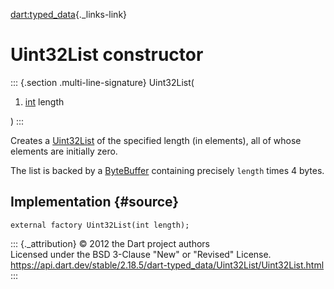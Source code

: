 [dart:typed\_data](../../dart-typed_data/dart-typed_data-library){._links-link}

Uint32List constructor
======================

::: {.section .multi-line-signature}
Uint32List(

1.  [int](../../dart-core/int-class) length

)
:::

Creates a [Uint32List](../uint32list-class) of the specified length (in
elements), all of whose elements are initially zero.

The list is backed by a [ByteBuffer](../bytebuffer-class) containing
precisely `length` times 4 bytes.

Implementation {#source}
--------------

``` {.language-dart data-language="dart"}
external factory Uint32List(int length);
```

::: {._attribution}
© 2012 the Dart project authors\
Licensed under the BSD 3-Clause \"New\" or \"Revised\" License.\
<https://api.dart.dev/stable/2.18.5/dart-typed_data/Uint32List/Uint32List.html>
:::
